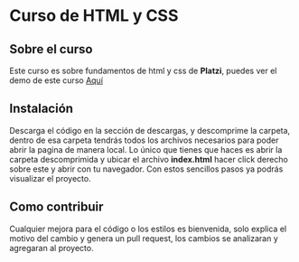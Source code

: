 # Curso de HTML y CSS 

## Sobre el curso 
Este curso es sobre fundamentos de html y css de **Platzi**, puedes ver el demo de este curso [Aquí](https://jcmexdev.github.io/html-css/)

## Instalación   
Descarga el código en la sección de descargas, y descomprime la carpeta, dentro de esa carpeta tendrás todos los archivos necesarios para poder abrir la pagina de manera local. Lo único que tienes que haces es abrir la carpeta descomprimida y ubicar el archivo **index.html** hacer click derecho sobre este y abrir con tu navegador. Con estos sencillos pasos ya podrás visualizar el proyecto. 

## Como contribuir 
Cualquier mejora para el código o los estilos es bienvenida, solo explica el motivo del cambio y genera un pull request, los cambios se analizaran y agregaran al proyecto.
